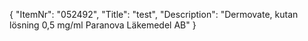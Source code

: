 {
  "ItemNr": "052492",
  "Title": "test",
  "Description": "Dermovate, kutan lösning 0,5 mg/ml Paranova Läkemedel AB"
}